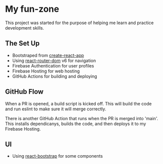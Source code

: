 # My fun-zone

This project was started for the purpose of helping me learn and practice development skills. 

## The Set Up

- Bootstraped from [create-react-app](https://create-react-app.dev/)
- Using [react-router-dom](https://reactrouter.com/) v6 for navigation
- Firebase Authentication for user profiles 
- Firebase Hosting for web hosting 
- GitHub Actions for building and deploying 

## GitHub Flow

When a PR is opened, a build script is kicked off. This will build the code and run eslint to make sure it will merge correctly. 

There is another GitHub Action that runs when the PR is merged into 'main'. This installs dependicanys, builds the code, and then deploys it to my Firebase Hosting.

## UI 

- Using [react-bootstrap](https://react-bootstrap.github.io/) for some components

